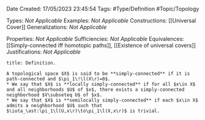 <div class="topSpace"></div>

Date Created: 17/05/2023 23:45:54
Tags: #Type/Definition #Topic/Topology

Types: _Not Applicable_
Examples: _Not Applicable_
Constructions: [[Universal Cover]]
Generalizations: _Not Applicable_

Properties: _Not Applicable_
Sufficiencies: _Not Applicable_
Equivalences: [[Simply-connected iff homotopic paths]], [[Existence of universal covers]]
Justifications: _Not Applicable_

``` ad-Definition
title: Definition.

A topological space $X$ is said to be **simply-connected** if it is path-connected and $\pi_1\!\l(X\r)=0$.
* We say that $X$ is **locally simply-connected** if for all $x\in X$ and all neighborhoods $U$ of $x$, there exists a simply-connected neighborhood $V\subseteq U$ of $x$.
* We say that $X$ is **semilocally simply-connected** if each $x\in X$ admits a neighborhood $U$ such that $\iota_\ast:\pi_1\l(U,x\r)\to\pi_1\l(X,x\r)$ is trivial.

```
